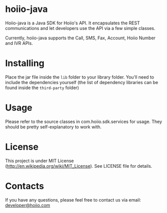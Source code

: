 # hoiio-java
Hoiio-java is a Java SDK for Hoiio's API. It encapsulates the REST 
communications and let developers use the API via a few simple classes.

Currently, hoiio-java supports the Call, SMS, Fax, Account, Hoiio Number and IVR APIs.


# Installing
Place the jar file inside the ```lib``` folder to your library folder. 
You'll need to include the dependencies yourself (the list of dependency libraries 
can be found inside the ```third-party``` folder)


# Usage
Please refer to the source classes in com.hoiio.sdk.services for usage.
They should be pretty self-explanatory to work with.


# License
This project is under MIT License (http://en.wikipedia.org/wiki/MIT_License).
See LICENSE file for details.


# Contacts
If you have any questions, please feel free to contact us via email: developer@hoiio.com